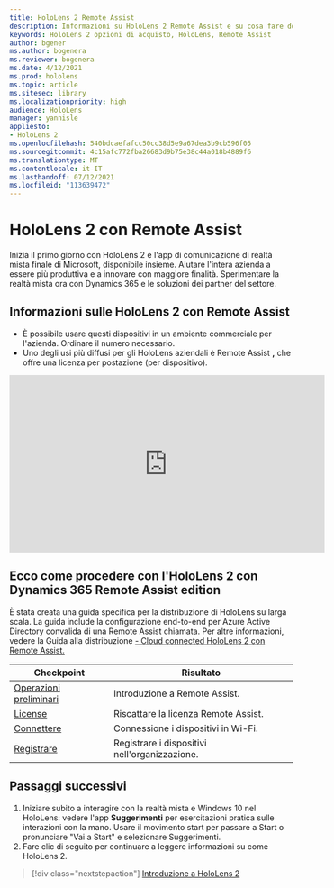 ```yaml
---
title: HoloLens 2 Remote Assist
description: Informazioni su HoloLens 2 Remote Assist e su cosa fare dopo averrne uno personalizzato.
keywords: HoloLens 2 opzioni di acquisto, HoloLens, Remote Assist
author: bgener
ms.author: bogenera
ms.reviewer: bogenera
ms.date: 4/12/2021
ms.prod: hololens
ms.topic: article
ms.sitesec: library
ms.localizationpriority: high
audience: HoloLens
manager: yannisle
appliesto:
- HoloLens 2
ms.openlocfilehash: 540bdcaefafcc50cc38d5e9a67dea3b9cb596f05
ms.sourcegitcommit: 4c15afc772fba26683d9b75e38c44a018b4889f6
ms.translationtype: MT
ms.contentlocale: it-IT
ms.lasthandoff: 07/12/2021
ms.locfileid: "113639472"
---
```

# <a name="hololens-2-with-remote-assist"></a>HoloLens 2 con Remote Assist

Inizia il primo giorno con HoloLens 2 e l'app di comunicazione di realtà mista finale di Microsoft, disponibile insieme. Aiutare l'intera azienda a essere più produttiva e a innovare con maggiore finalità. Sperimentare la realtà mista ora con Dynamics 365 e le soluzioni dei partner del settore.

## <a name="learn-about-hololens-2-with-remote-assist"></a>Informazioni sulle HoloLens 2 con Remote Assist
- È possibile usare questi dispositivi in un ambiente commerciale per l'azienda. Ordinare il numero necessario.
- Uno degli usi più diffusi per gli HoloLens aziendali è Remote Assist **,** che offre una licenza per postazione (per dispositivo).

<iframe width="560" height="315" src="https://www.youtube.com/embed/d3YT8j0yYl0" frameborder="0" allow="accelerometer; autoplay; clipboard-write; encrypted-media; gyroscope; picture-in-picture" allowfullscreen></iframe>

## <a name="heres-what-to-do-next-with-the-hololens-2-with-dynamics-365-remote-assist-edition"></a>Ecco come procedere con l'HoloLens 2 con Dynamics 365 Remote Assist edition

È stata creata una guida specifica per la distribuzione di HoloLens su larga scala. La guida include la configurazione end-to-end per Azure Active Directory convalida di una Remote Assist chiamata. Per altre informazioni, vedere la Guida alla distribuzione [- Cloud connected HoloLens 2 con Remote Assist.](hololens2-cloud-connected-overview.md)

| Checkpoint  | Risultato                                |
|-------------|----------------------------------------|
| [Operazioni preliminari](/dynamics365/mixed-reality/remote-assist/overview-hololens) | Introduzione a Remote Assist.        |
| [License](/dynamics365/mixed-reality/remote-assist/deploy-remote-assist#add-and-assign-licenses)     | Riscattare la licenza Remote Assist.      |
| [Connettere](/hololens/hololens-network)     | Connessione i dispositivi in Wi-Fi.       |
| [Registrare](/hololens/hololens-enroll-mdm)      | Registrare i dispositivi nell'organizzazione. |

## <a name="next-steps"></a>Passaggi successivi

1. Iniziare subito a interagire con la realtà mista e Windows 10 nel HoloLens: vedere l'app **Suggerimenti** per esercitazioni pratica sulle interazioni con la mano. Usare il movimento start per passare a Start o pronunciare "Vai a Start" e selezionare Suggerimenti.
1. Fare clic di seguito per continuare a leggere informazioni su come HoloLens 2.

> [!div class="nextstepaction"]
> [Introduzione a HoloLens 2](hololens2-basic-usage.md)
